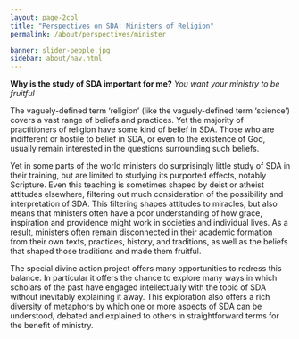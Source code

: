 ```yaml
---
layout: page-2col
title: "Perspectives on SDA: Ministers of Religion"
permalink: /about/perspectives/minister

banner: slider-people.jpg
sidebar: about/nav.html
---
```

**Why is the study of SDA important for me?**
*You want your ministry to be fruitful*

The vaguely-defined term ‘religion’ (like the vaguely-defined term ‘science’) covers a vast range of beliefs and practices. Yet the majority of practitioners of religion have some kind of belief in SDA. Those who are indifferent or hostile to belief in SDA, or even to the existence of God, usually remain interested in the questions surrounding such beliefs.

Yet in some parts of the world ministers do surprisingly little study of SDA in their training, but are limited to studying its purported effects, notably Scripture. Even this teaching is sometimes shaped by deist or atheist attitudes elsewhere, filtering out much consideration of the possibility and interpretation of SDA. This filtering shapes attitudes to miracles, but also means that ministers often have a poor understanding of how grace, inspiration and providence might work in societies and individual lives. As a result, ministers often remain disconnected in their academic formation from their own texts, practices, history, and traditions, as well as the beliefs that shaped those traditions and made them fruitful.

The special divine action project offers many opportunities to redress this balance. In particular it offers the chance to explore many ways in which scholars of the past have engaged intellectually with the topic of SDA without inevitably explaining it away. This exploration also offers a rich diversity of metaphors by which one or more aspects of SDA can be understood, debated and explained to others in straightforward terms for the benefit of ministry.
